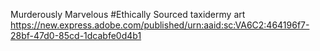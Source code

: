 Murderously Marvelous
#Ethically Sourced taxidermy art
https://new.express.adobe.com/published/urn:aaid:sc:VA6C2:464196f7-28bf-47d0-85cd-1dcabfe0d4b1
